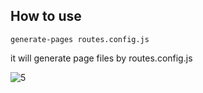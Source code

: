 ## How to use
```
generate-pages routes.config.js
```

it will generate page files by routes.config.js

![5](http://imgbed-xia-2.oss-cn-hangzhou.aliyuncs.com/img/5.gif)